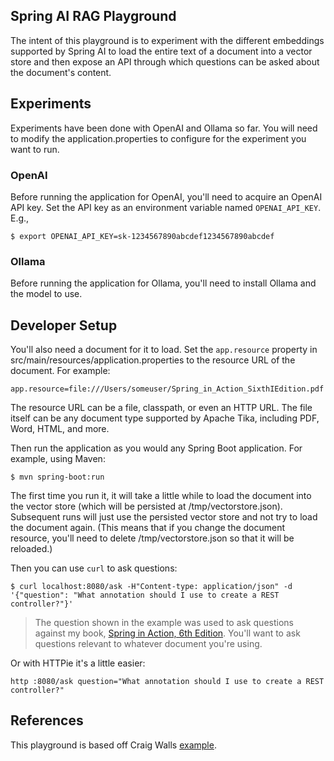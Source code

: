 Spring AI RAG Playground
---
The intent of this playground is to experiment with the different embeddings supported by Spring AI to load the entire text of a document into a vector store and 
then expose an API through which questions can be asked about the document's 
content.

## Experiments

Experiments have been done with OpenAI and Ollama so far. You will need to modify the application.properties to configure for the experiment you want to run.
                                                         
### OpenAI
Before running the application for OpenAI, you'll need to acquire an OpenAI API key.
Set the API key as an environment variable named `OPENAI_API_KEY`. E.g.,

```
$ export OPENAI_API_KEY=sk-1234567890abcdef1234567890abcdef
```

### Ollama
Before running the application for Ollama, you'll need to install Ollama and the model to use.

## Developer Setup

You'll also need a document for it to load. Set the `app.resource` property 
in src/main/resources/application.properties to the resource URL of the
document. For example:

```
app.resource=file:///Users/someuser/Spring_in_Action_SixthIEdition.pdf
```

The resource URL can be a file, classpath, or even an HTTP URL. The file
itself can be any document type supported by Apache Tika, including PDF,
Word, HTML, and more.

Then run the application as you would any Spring Boot application. For
example, using Maven:

```
$ mvn spring-boot:run
```

The first time you run it, it will take a little while to load the document into
the vector store (which will be persisted at /tmp/vectorstore.json). Subsequent
runs will just use the persisted vector store and not try to load the document again.
(This means that if you change the document resource, you'll need to delete
/tmp/vectorstore.json so that it will be reloaded.)

Then you can use `curl` to ask questions:

```
$ curl localhost:8080/ask -H"Content-type: application/json" -d '{"question": "What annotation should I use to create a REST controller?"}'
```

> The question shown in the example was used to ask questions against my book,
[Spring in Action, 6th Edition](https://www.manning.com/books/spring-in-action-sixth-edition?a_aid=habuma&a_bid=f205d999&chan=habuma). 
You'll want to ask questions relevant to whatever document you're using.

Or with HTTPie it's a little easier:

```
http :8080/ask question="What annotation should I use to create a REST controller?"
```

## References
This playground is based off Craig Walls [example](https://github.com/habuma/spring-ai-rag-example).